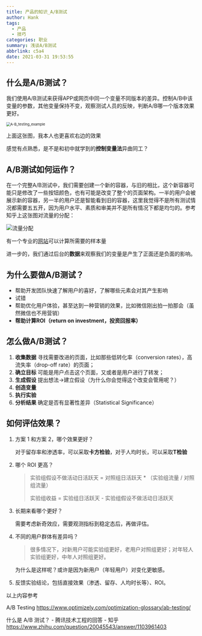 ```yaml
---
title: 产品的知识_A/B测试
author: Hank
tags:
  - 产品
  - 技巧
categories: 职业
summary: 浅谈A/B测试
abbrlink: c5a4
date: 2021-03-31 19:53:55
---
```


## 什么是A/B测试？

我们使用A/B测试来获得APP或网页中同一个变量不同版本的差异。控制A/B中该变量的参数，其他变量保持不变，观察测试人员的反映，判断A/B哪一个版本效果更好。

<img src="https://my-picbed.oss-cn-hangzhou.aliyuncs.com/img/20210331202506.png" alt="A-B_testing_example" style="zoom:67%;" />

上面这张图，我本人也更喜欢右边的效果

感觉有点熟悉，是不是和初中就学到的**控制变量法**异曲同工？

## A/B测试如何运作？

在一个完整A/B测试中，我们需要创建一个新的容器，与旧的相比，这个新容器可能只是修改了一些按钮颜色，也有可能是改变了整个的页面架构。一半的用户会被展示新的容器，另一半的用户还是智能看到旧的容器，这里我觉得不是所有测试情况都需要五五开，因为用户水平、素质和审美并不是所有情况下都是均匀的。参考知乎上这张图对流量的分配：

![流量分配](https://my-picbed.oss-cn-hangzhou.aliyuncs.com/img/20210331213146.jpg)

有一个专业的[网站](https://link.zhihu.com/?target=https%3A//www.evanmiller.org/ab-testing/sample-size.html)可以计算所需要的样本量

进一步的，我们通过后台的**数据**来观察我们的变量是产生了正面还是负面的影响。

## 为什么要做A/B测试？

+ 帮助开发团队快速了解用户的喜好，了解哪些元素会对其产生影响
+ 试错
+ 帮助优化用户体验，甚至达到一种营销的效果，比如微信刚出拍一拍那会（虽然微信也不用营销）
+ **帮助计算ROI（return on investment，投资回报率）**

## 怎么做A/B测试？

1. **收集数据** 寻找需要改进的页面，比如那些低转化率（conversion rates），高流失率（drop-off rate）的页面；
2. **确立目标** 可能是用户点击这个页面，又或者是用户进行了转发；
3. **生成假设** 提出想法→建立假设（为什么你会觉得这个改变会管用呢？）
4. **创造变量**
5. **执行实验** 
6. **分析结果** 确定是否有显著性差异（Statistical Significance）

## 如何评估效果？

1. 方案 1 和方案 2，哪个效果更好？

   对于留存率和渗透率，可以采取**卡方检验**，对于人均时长，可以采取**T检验**

2. 哪个 ROI 更高？

   > 实验组假设不做活动日活跃天 = 对照组日活跃天 * （实验组流量 / 对照组流量）
   >
   > 实验组收益 = 实验组日活跃天 - 实验组假设不做活动日活跃天

3. 长期来看哪个更好？

   需要考虑新奇效应，需要观测指标到稳定态后，再做评估。

4. 不同的用户群体有差异吗？

   > 很多情况下，对新用户可能实验组更好，老用户对照组更好；对年轻人实验组更好，中年人对照组更好。
   
   为什么是这样呢？或许是因为新用户（年轻用户）对变化更敏感。
   
5. 反馈实验结论，包括直接效果（渗透、留存、人均时长等）、ROI。



以上内容参考

A/B Testing https://www.optimizely.com/optimization-glossary/ab-testing/

什么是 A/B 测试？ - 腾讯技术工程的回答 - 知乎 https://www.zhihu.com/question/20045543/answer/1103961403









